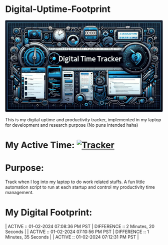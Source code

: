 # Digital-Uptime-Footprint

<img src="banner.jpg">

This is my digital uptime and productivity tracker, implemented in my laptop for development and research purpose (No puns intended haha)

# My Active Time: [![Tracker](https://img.shields.io/badge/TRACK-red.svg?&style=for-the-badge)](uptime.txt)

# Purpose:

Track when I log into my laptop to do work related stuffs. A fun little automation script to run at each startup and control my productivity time management.

# My Digital Footprint:

| ACTIVE :: 01-02-2024 07:08:36 PM PST | DIFFERENCE :: 2 Minutes, 20 Seconds |
| ACTIVE :: 01-02-2024 07:10:56 PM PST |
 DIFFERENCE :: 1 Minutes, 35 Seconds |
| ACTIVE :: 01-02-2024 07:12:31 PM PST |